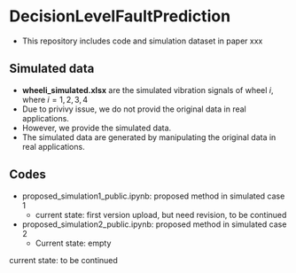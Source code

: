 # DecisionLevelFaultPrediction
- This repository includes code and simulation dataset in paper xxx

## Simulated data
- __wheeli_simulated.xlsx__ are the simulated vibration signals of wheel $i$, where $i=1,2,3,4$
- Due to privivy issue, we do not provid the original data in real applications. 
- However, we provide the simulated data.
- The simulated data are generated by manipulating the original data in real applications.

## Codes
- proposed_simulation1_public.ipynb: proposed method in simulated case 1 
  - current state: first version upload, but need revision, to be continued 
- proposed_simulation2_public.ipynb: proposed method in simulated case 2
  - Current state: empty

current state: to be continued
